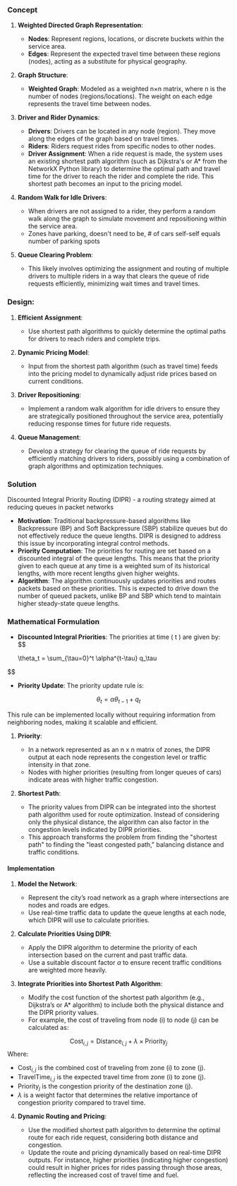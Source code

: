 ### Concept

1. **Weighted Directed Graph Representation**:
    - **Nodes**: Represent regions, locations, or discrete buckets within the service area.
    - **Edges**: Represent the expected travel time between these regions (nodes), acting as a substitute for physical geography.

1. **Graph Structure**:
    - **Weighted Graph**: Modeled as a weighted n×n matrix, where n is the number of nodes (regions/locations). The weight on each edge represents the travel time between nodes.

2. **Driver and Rider Dynamics**:
    - **Drivers**: Drivers can be located in any node (region). They move along the edges of the graph based on travel times.
    - **Riders**: Riders request rides from specific nodes to other nodes.
    - **Driver Assignment**: When a ride request is made, the system uses an existing shortest path algorithm (such as Dijkstra's or A* from the NetworkX Python library) to determine the optimal path and travel time for the driver to reach the rider and complete the ride. This shortest path becomes an input to the pricing model.

3. **Random Walk for Idle Drivers**:
    - When drivers are not assigned to a rider, they perform a random walk along the graph to simulate movement and repositioning within the service area.
    - Zones have parking, doesn't need to be, # of cars self-self equals number of parking spots

4. **Queue Clearing Problem**:
    - This likely involves optimizing the assignment and routing of multiple drivers to multiple riders in a way that clears the queue of ride requests efficiently, minimizing wait times and travel times.

### Design:

1. **Efficient Assignment**:
    - Use shortest path algorithms to quickly determine the optimal paths for drivers to reach riders and complete trips.

1. **Dynamic Pricing Model**:
    - Input from the shortest path algorithm (such as travel time) feeds into the pricing model to dynamically adjust ride prices based on current conditions.

1. **Driver Repositioning**:
    - Implement a random walk algorithm for idle drivers to ensure they are strategically positioned throughout the service area, potentially reducing response times for future ride requests.
      
4. **Queue Management**:
    - Develop a strategy for clearing the queue of ride requests by efficiently matching drivers to riders, possibly using a combination of graph algorithms and optimization techniques.

### Solution

Discounted Integral Priority Routing (DIPR) - a routing strategy aimed at reducing queues in packet networks

- **Motivation**: Traditional backpressure-based algorithms like Backpressure (BP) and Soft Backpressure (SBP) stabilize queues but do not effectively reduce the queue lengths. DIPR is designed to address this issue by incorporating integral control methods.
- **Priority Computation**: The priorities for routing are set based on a discounted integral of the queue lengths. This means that the priority given to each queue at any time is a weighted sum of its historical lengths, with more recent lengths given higher weights.
- **Algorithm**: The algorithm continuously updates priorities and routes packets based on these priorities. This is expected to drive down the number of queued packets, unlike BP and SBP which tend to maintain higher steady-state queue lengths.

### Mathematical Formulation
- **Discounted Integral Priorities**: The priorities at time \( t \) are given by:
$$

  \theta_t = \sum_{\tau=0}^t \alpha^{t-\tau} q_\tau

$$

- **Priority Update**: The priority update rule is:

$$  \theta_t = \alpha \theta_{t-1} + q_t$$

  This rule can be implemented locally without requiring information from neighboring nodes, making it scalable and efficient.
  
1. **Priority**:
	  - In a network represented as an n x n matrix of zones, the DIPR output at each node represents the congestion level or traffic intensity in that zone.
	  - Nodes with higher priorities (resulting from longer queues of cars) indicate areas with higher traffic congestion.

2. **Shortest Path**:
	- The priority values from DIPR can be integrated into the shortest path algorithm used for route optimization. Instead of considering only the physical distance, the algorithm can also factor in the congestion levels indicated by DIPR priorities.
	- This approach transforms the problem from finding the "shortest path" to finding the "least congested path," balancing distance and traffic conditions.

#### Implementation

1. **Model the Network**:
	- Represent the city’s road network as a graph where intersections are nodes and roads are edges.
	- Use real-time traffic data to update the queue lengths at each node, which DIPR will use to calculate priorities.
 
2. **Calculate Priorities Using DIPR**:
	- Apply the DIPR algorithm to determine the priority of each intersection based on the current and past traffic data.
	- Use a suitable discount factor $\alpha$ to ensure recent traffic conditions are weighted more heavily.

3. **Integrate Priorities into Shortest Path Algorithm**:
	- Modify the cost function of the shortest path algorithm (e.g., Dijkstra’s or A* algorithm) to include both the physical distance and the DIPR priority values.
	- For example, the cost of traveling from node \(i\) to node \(j\) can be calculated as:

$$ \text{Cost}_{i,j} = \text{Distance}_{i,j} + \lambda \times \text{Priority}_j $$
Where: 

- $\text{Cost}_{i,j}$ is the combined cost of traveling from zone \(i\) to zone \(j\). 
- $\text{TravelTime}_{i,j}$ is the expected travel time from zone \(i\) to zone \(j\). 
- $\text{Priority}_j$ is the congestion priority of the destination zone \(j\). 
- $\lambda$ is a weight factor that determines the relative importance of congestion priority compared to travel time. 

4. **Dynamic Routing and Pricing**:
   
   - Use the modified shortest path algorithm to determine the optimal route for each ride request, considering both distance and congestion.
   - Update the route and pricing dynamically based on real-time DIPR outputs. For instance, higher priorities (indicating higher congestion) could result in higher prices for rides passing through those areas, reflecting the increased cost of travel time and fuel.



